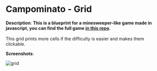 # Campominato - Grid

**Description**:
**This is a blueprint for a minesweeper-like game made in javascript, you can find the full game [in this repo](https://github.com/Obez99/js-campominato-dom).**<br>
<br>
This grid prints more cells if the difficulty is easier and makes them clickable.



**Screenshots**:

![grid](https://user-images.githubusercontent.com/85038274/151696605-973a8330-0e61-490d-bd60-1270b0b63c89.PNG)
